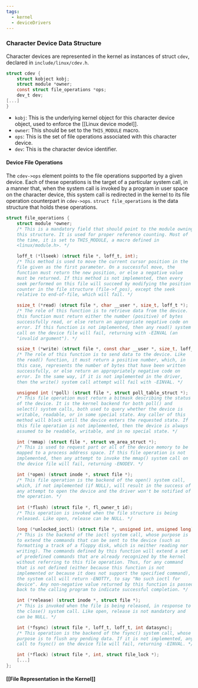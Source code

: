 ```yaml
---
tags:
  - kernel
  - deviceDrivers
---
```

### Character Device Data Structure
Character devices are represented in the kernel as instances of struct `cdev`, declared in `include/linux/cdev.h`.
```c
struct cdev {
	struct kobject kobj;
	struct module *owner;
	const struct file_operations *ops;
	dev_t dev;
[...]
}
```
- `kobj`: This is the underlying kernel object for this character device object, used to enforce the [[Linux device model]].
- `owner`: This should be set to the `THIS_MODULE` macro.
- `ops`: This is the set of file operations associated with this character device.
- `dev`: This is the character device identifier.
#### Device File Operations
The `cdev->ops` element points to the file operations supported by a given device. Each of these operations is the target of a particular system call, in a manner that, when the system call is invoked by a program in user space on the character device, this system call is redirected in the kernel to its file operation counterpart in `cdev->ops`. `struct file_operations` is the data structure that holds these operations.
```c
struct file_operations {
	struct module *owner;
	/* This is a mandatory field that should point to the module owning
	this structure. It is used for proper reference counting. Most of
	the time, it is set to THIS_MODULE, a macro defined in
	<linux/module.h>. */

	loff_t (*llseek) (struct file *, loff_t, int);
	/* This method is used to move the current cursor position in the
	file given as the first parameter. On a successful move, the
	function must return the new position, or else a negative value
	must be returned. If this method is not implemented, then every
	seek performed on this file will succeed by modifying the position
	counter in the file structure (file->f_pos), except the seek
	relative to end-of-file, which will fail. */

	ssize_t (*read) (struct file *, char __user *, size_t, loff_t *);
	/* The role of this function is to retrieve data from the device.
	this function must return either the number (positive) of bytes
	successfully read, or else return an appropriate negative code on
	error. If this function is not implemented, then any read() system
	call on the device file will fail, returning with -EINVAL (an
	"invalid argument"). */

	ssize_t (*write) (struct file *, const char __user *, size_t, loff_t *);
	/* The role of this function is to send data to the device. Like 
	the read() function, it must return a positive number, which, in 
	this case, represents the number of bytes that have been written 
	successfully, or else return an appropriately negative code on 
	error. In the same way, if it is not implemented in the driver, 
	then the write() system call attempt will fail with -EINVAL. */

	unsigned int (*poll) (struct file *, struct poll_table_struct *);
	/* This file operation must return a bitmask describing the status 
	of the device. It is the kernel backend for both poll() and 
	select() system calls, both used to query whether the device is 
	writable, readable, or in some special state. Any caller of this 
	method will block until the device enters the requested state. If 
	this file operation is not implemented, then the device is always 
	assumed to be readable, writable, and in no special state. */

	int (*mmap) (struct file *, struct vm_area_struct *);
	/* This is used to request part or all of the device memory to be 
	mapped to a process address space. If this file operation is not 
	implemented, then any attempt to invoke the mmap() system call on 
	the device file will fail, returning -ENODEV. */

	int (*open) (struct inode *, struct file *);
	/* This file operation is the backend of the open() system call, 
	which, if not implemented (if NULL), will result in the success of 
	any attempt to open the device and the driver won't be notified of 
	the operation. */
	
	int (*flush) (struct file *, fl_owner_t id);
	/* This operation is invoked when the file structure is being 
	released. Like open, release can be NULL. */

	long (*unlocked_ioctl) (struct file *, unsigned int, unsigned long);
	/* This is the backend of the ioctl system call, whose purpose is 
	to extend the commands that can be sent to the device (such as 
	formatting a track of a floppy disk, which is neither reading nor 
	writing). The commands defined by this function will extend a set 
	of predefined commands that are already recognized by the kernel 
	without referring to this file operation. Thus, for any command 
	that is not defined (either because this function is not 
	implemented or because it does not support the specified command), 
	the system call will return -ENOTTY, to say "No such ioctl for 
	device". Any non-negative value returned by this function is passed 
	back to the calling program to indicate successful completion. */

	int (*release) (struct inode *, struct file *);
	/* This is invoked when the file is being released, in response to 
	the close() system call. Like open, release is not mandatory and 
	can be NULL. */

	int (*fsync) (struct file *, loff_t, loff_t, int datasync);
	/* This operation is the backend of the fsync() system call, whose 
	purpose is to flush any pending data. If it is not implemented, any 
	call to fsync() on the device file will fail, returning -EINVAL. */

	int (*flock) (struct file *, int, struct file_lock *);
	[...]
};
```
#### [[File Representation in the Kernel]]